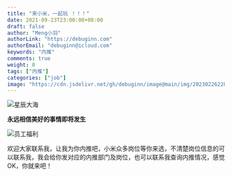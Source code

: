 ```yaml
---
title: "来小米，一起玩 ！！！"
date: 2021-09-23T23:00:00+08:00
draft: false
author: "Meng小羽"
authorLink: "https://debuginn.com"
authorEmail: "debuginn@icloud.com"
keywords: "内推"
comments: true
weight: 0
tags: ["内推"]
categories: ["job"]
image: "https://cdn.jsdelivr.net/gh/debuginn/image@main/img/202302262202290.jpg"
---
```


<!--more-->

![星辰大海](https://cdn.jsdelivr.net/gh/debuginn/image@main/img/202302262203593.jpg)

**永远相信美好的事情即将发生**

![员工福利](https://cdn.jsdelivr.net/gh/debuginn/image@main/img/202302262204468.png)

欢迎大家联系我，让我为你内推吧，小米众多岗位等你来选，不清楚岗位信息的可以联系我，我会给你发对应的内推部门及岗位，也可以联系我查询内推情况，感觉OK，你就来吧！